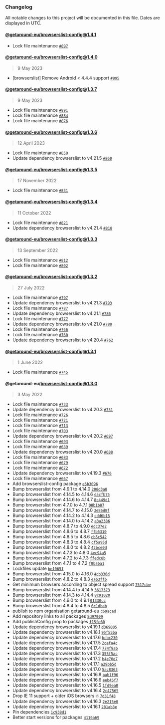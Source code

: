### Changelog

All notable changes to this project will be documented in this file. Dates are displayed in UTC.

#### [@getaround-eu/browserslist-config@1.4.1](https://github.com/drivy/frontend-configs/compare/@getaround-eu/browserslist-config@1.4.0...@getaround-eu/browserslist-config@1.4.1)

- Lock file maintenance [`#897`](https://github.com/drivy/frontend-configs/pull/897)

#### [@getaround-eu/browserslist-config@1.4.0](https://github.com/drivy/frontend-configs/compare/@getaround-eu/browserslist-config@1.3.7...@getaround-eu/browserslist-config@1.4.0)

> 9 May 2023

- [browserslist] Remove Android &lt; 4.4.4 support [`#895`](https://github.com/drivy/frontend-configs/pull/895)

#### [@getaround-eu/browserslist-config@1.3.7](https://github.com/drivy/frontend-configs/compare/@getaround-eu/browserslist-config@1.3.6...@getaround-eu/browserslist-config@1.3.7)

> 9 May 2023

- Lock file maintenance [`#891`](https://github.com/drivy/frontend-configs/pull/891)
- Lock file maintenance [`#884`](https://github.com/drivy/frontend-configs/pull/884)
- Lock file maintenance [`#876`](https://github.com/drivy/frontend-configs/pull/876)

#### [@getaround-eu/browserslist-config@1.3.6](https://github.com/drivy/frontend-configs/compare/@getaround-eu/browserslist-config@1.3.5...@getaround-eu/browserslist-config@1.3.6)

> 12 April 2023

- Lock file maintenance [`#850`](https://github.com/drivy/frontend-configs/pull/850)
- Update dependency browserslist to v4.21.5 [`#860`](https://github.com/drivy/frontend-configs/pull/860)

#### [@getaround-eu/browserslist-config@1.3.5](https://github.com/drivy/frontend-configs/compare/@getaround-eu/browserslist-config@1.3.4...@getaround-eu/browserslist-config@1.3.5)

> 17 November 2022

- Lock file maintenance [`#831`](https://github.com/drivy/frontend-configs/pull/831)

#### [@getaround-eu/browserslist-config@1.3.4](https://github.com/drivy/frontend-configs/compare/@getaround-eu/browserslist-config@1.3.3...@getaround-eu/browserslist-config@1.3.4)

> 11 October 2022

- Lock file maintenance [`#821`](https://github.com/drivy/frontend-configs/pull/821)
- Update dependency browserslist to v4.21.4 [`#818`](https://github.com/drivy/frontend-configs/pull/818)

#### [@getaround-eu/browserslist-config@1.3.3](https://github.com/drivy/frontend-configs/compare/@getaround-eu/browserslist-config@1.3.2...@getaround-eu/browserslist-config@1.3.3)

> 13 September 2022

- Lock file maintenance [`#812`](https://github.com/drivy/frontend-configs/pull/812)
- Lock file maintenance [`#802`](https://github.com/drivy/frontend-configs/pull/802)

#### [@getaround-eu/browserslist-config@1.3.2](https://github.com/drivy/frontend-configs/compare/@getaround-eu/browserslist-config@1.3.1...@getaround-eu/browserslist-config@1.3.2)

> 27 July 2022

- Lock file maintenance [`#797`](https://github.com/drivy/frontend-configs/pull/797)
- Update dependency browserslist to v4.21.3 [`#793`](https://github.com/drivy/frontend-configs/pull/793)
- Lock file maintenance [`#787`](https://github.com/drivy/frontend-configs/pull/787)
- Update dependency browserslist to v4.21.1 [`#786`](https://github.com/drivy/frontend-configs/pull/786)
- Lock file maintenance [`#777`](https://github.com/drivy/frontend-configs/pull/777)
- Update dependency browserslist to v4.21.0 [`#780`](https://github.com/drivy/frontend-configs/pull/780)
- Lock file maintenance [`#766`](https://github.com/drivy/frontend-configs/pull/766)
- Lock file maintenance [`#760`](https://github.com/drivy/frontend-configs/pull/760)
- Update dependency browserslist to v4.20.4 [`#762`](https://github.com/drivy/frontend-configs/pull/762)

#### [@getaround-eu/browserslist-config@1.3.1](https://github.com/drivy/frontend-configs/compare/@getaround-eu/browserslist-config@1.3.0...@getaround-eu/browserslist-config@1.3.1)

> 1 June 2022

- Lock file maintenance [`#745`](https://github.com/drivy/frontend-configs/pull/745)

#### @getaround-eu/browserslist-config@1.3.0

> 3 May 2022

- Lock file maintenance [`#733`](https://github.com/drivy/frontend-configs/pull/733)
- Update dependency browserslist to v4.20.3 [`#731`](https://github.com/drivy/frontend-configs/pull/731)
- Lock file maintenance [`#726`](https://github.com/drivy/frontend-configs/pull/726)
- Lock file maintenance [`#721`](https://github.com/drivy/frontend-configs/pull/721)
- Lock file maintenance [`#713`](https://github.com/drivy/frontend-configs/pull/713)
- Lock file maintenance [`#703`](https://github.com/drivy/frontend-configs/pull/703)
- Update dependency browserslist to v4.20.2 [`#697`](https://github.com/drivy/frontend-configs/pull/697)
- Lock file maintenance [`#693`](https://github.com/drivy/frontend-configs/pull/693)
- Lock file maintenance [`#689`](https://github.com/drivy/frontend-configs/pull/689)
- Update dependency browserslist to v4.20.0 [`#688`](https://github.com/drivy/frontend-configs/pull/688)
- Lock file maintenance [`#683`](https://github.com/drivy/frontend-configs/pull/683)
- Lock file maintenance [`#679`](https://github.com/drivy/frontend-configs/pull/679)
- Lock file maintenance [`#672`](https://github.com/drivy/frontend-configs/pull/672)
- Update dependency browserslist to v4.19.3 [`#676`](https://github.com/drivy/frontend-configs/pull/676)
- Lock file maintenance [`#667`](https://github.com/drivy/frontend-configs/pull/667)
- Add browserslist-config package [`e5b3096`](https://github.com/drivy/frontend-configs/commit/e5b3096619f346f23d90c72ee1c5b2e54631ad21)
- Bump browserslist from 4.9.1 to 4.14.0 [`208d3a8`](https://github.com/drivy/frontend-configs/commit/208d3a8c31be09f7dedb40d5ac819b1dda766af5)
- Bump browserslist from 4.14.5 to 4.14.6 [`dacfb75`](https://github.com/drivy/frontend-configs/commit/dacfb7554371da589ba66ef225027be01cfb3d84)
- Bump browserslist from 4.14.6 to 4.14.7 [`8c449d1`](https://github.com/drivy/frontend-configs/commit/8c449d1c4ba8b7339c31a3483115f6d70bee722d)
- Bump browserslist from 4.7.0 to 4.7.1 [`08b1b87`](https://github.com/drivy/frontend-configs/commit/08b1b87064c51ba96a098ae9b9e8093a7e0146f3)
- Bump browserslist from 4.14.7 to 4.15.0 [`3e86d8f`](https://github.com/drivy/frontend-configs/commit/3e86d8fb5610fb25e7f8fa7e5b5cde095fba18d5)
- Bump browserslist from 4.14.2 to 4.14.3 [`cdd6b15`](https://github.com/drivy/frontend-configs/commit/cdd6b1594bb4875f4aea83ae60767bef9cdbe360)
- Bump browserslist from 4.14.0 to 4.14.2 [`a3a2386`](https://github.com/drivy/frontend-configs/commit/a3a238654667ab34860c49248aa47f1aeaea6f80)
- Bump browserslist from 4.8.7 to 4.9.0 [`edc37e2`](https://github.com/drivy/frontend-configs/commit/edc37e2ddd092542a4eae56fa2102f9fc426d8fb)
- Bump browserslist from 4.8.6 to 4.8.7 [`ffb5310`](https://github.com/drivy/frontend-configs/commit/ffb5310b4577af8aaa4fbdc114390e204f8c217c)
- Bump browserslist from 4.8.5 to 4.8.6 [`cb5c542`](https://github.com/drivy/frontend-configs/commit/cb5c542a2801fe9435e8f27e4650a6cd710e9c77)
- Bump browserslist from 4.8.3 to 4.8.4 [`cf5a95d`](https://github.com/drivy/frontend-configs/commit/cf5a95def6a2098102a931037351ab213f9634ec)
- Bump browserslist from 4.8.0 to 4.8.2 [`42bce0d`](https://github.com/drivy/frontend-configs/commit/42bce0dbcf4aa93502eb380a7743362553ed86af)
- Bump browserslist from 4.7.3 to 4.8.0 [`4ec94a5`](https://github.com/drivy/frontend-configs/commit/4ec94a585e4363702380627c9060f72bebd14041)
- Bump browserslist from 4.7.2 to 4.7.3 [`ffedc8b`](https://github.com/drivy/frontend-configs/commit/ffedc8b2bb32be301d543c409f3a21bec691a05b)
- Bump browserslist from 4.7.1 to 4.7.2 [`f8baba1`](https://github.com/drivy/frontend-configs/commit/f8baba1f8885d75bb4d21ee0cb39d5c5d4d787b9)
- Lockfiles update [`be10651`](https://github.com/drivy/frontend-configs/commit/be10651ab18dc7c0f08fb6e1dd48b33ea8c280e6)
- Bump browserslist from 4.15.0 to 4.16.0 [`4cb336d`](https://github.com/drivy/frontend-configs/commit/4cb336db66f708f249452b2c971beb533b8a462f)
- Bump browserslist from 4.8.2 to 4.8.3 [`eab3ffb`](https://github.com/drivy/frontend-configs/commit/eab3ffb0956c47e0e72325aabb7cbba85eb4dfb7)
- Get minimum browsers according to object spread support [`7517cbe`](https://github.com/drivy/frontend-configs/commit/7517cbe9da9225861160d145c75ebf75625ffa4c)
- Bump browserslist from 4.14.4 to 4.14.5 [`3617373`](https://github.com/drivy/frontend-configs/commit/3617373cc436bc3a0097b81f325b3bee7544b715)
- Bump browserslist from 4.14.3 to 4.14.4 [`8c91020`](https://github.com/drivy/frontend-configs/commit/8c910209b796e2282e0f47a76135decdbbfc4205)
- Bump browserslist from 4.9.0 to 4.9.1 [`01330cc`](https://github.com/drivy/frontend-configs/commit/01330cc6520d7ad936afeca64830a90d955c825c)
- Bump browserslist from 4.8.4 to 4.8.5 [`6c1dbab`](https://github.com/drivy/frontend-configs/commit/6c1dbabc37c9e36c4acdbc603c7507e7e81fdc64)
- publish to npm organisation getaround-eu [`c69acad`](https://github.com/drivy/frontend-configs/commit/c69acadafb6f153442cb06a05252fa12e4a47e78)
- Add repository links to all packages [`5d97909`](https://github.com/drivy/frontend-configs/commit/5d9790910d5d3a2da6b3d336a03d1cb40f9dcf05)
- Add publishConfig prop to packages [`f15fe60`](https://github.com/drivy/frontend-configs/commit/f15fe60f40597f0766ed85925e6ab62535628a19)
- Update dependency browserslist to v4.19.1 [`d369005`](https://github.com/drivy/frontend-configs/commit/d3690058fd5afee7cc5d70181fb872712dd2a246)
- Update dependency browserslist to v4.18.1 [`95f55ba`](https://github.com/drivy/frontend-configs/commit/95f55ba9e34f108ed7c263ddf2a18a4efcfcc3f9)
- Update dependency browserslist to v4.17.6 [`bcbc230`](https://github.com/drivy/frontend-configs/commit/bcbc230198ba4e75a9b22d59d9e1a67edb14e8a0)
- Update dependency browserslist to v4.17.5 [`2cafa4c`](https://github.com/drivy/frontend-configs/commit/2cafa4c5e80642d6fba8ef23366f85acbcc21bc4)
- Update dependency browserslist to v4.17.4 [`774f9ab`](https://github.com/drivy/frontend-configs/commit/774f9ab4f82f14bf9c976262156f44f054452a39)
- Update dependency browserslist to v4.17.3 [`355f5ac`](https://github.com/drivy/frontend-configs/commit/355f5acefaacf40810463182a70d4c0a9fd19f73)
- Update dependency browserslist to v4.17.2 [`b4e70e7`](https://github.com/drivy/frontend-configs/commit/b4e70e76aa16dd89accf5320963efcaf5be8dc68)
- Update dependency browserslist to v4.17.1 [`a29bb5d`](https://github.com/drivy/frontend-configs/commit/a29bb5d130af329c714d5fc1c275c8753333d9f1)
- Update dependency browserslist to v4.17.0 [`5ac8363`](https://github.com/drivy/frontend-configs/commit/5ac8363ccf812d280ad403a4a0a2a2088904334b)
- Update dependency browserslist to v4.16.8 [`aab1f96`](https://github.com/drivy/frontend-configs/commit/aab1f96b5c264ea35b85fc57ae5652dd22f7b628)
- Update dependency browserslist to v4.16.6 [`eeb45f7`](https://github.com/drivy/frontend-configs/commit/eeb45f7315210b3bff235b60d56ee8b717bd2c91)
- Update dependency browserslist to v4.16.5 [`1fd9ea0`](https://github.com/drivy/frontend-configs/commit/1fd9ea093544fe9b6d454c03a1ce0f3803e9f77f)
- Update dependency browserslist to v4.16.4 [`2c47565`](https://github.com/drivy/frontend-configs/commit/2c47565dab022b0c30e0e1605c066f45ec1a49fd)
- Drop IE 11 support + older iOS browsers :fire: [`7d31f48`](https://github.com/drivy/frontend-configs/commit/7d31f48b065a9ef559f57aeba514f027cc8ee1e6)
- Update dependency browserslist to v4.16.3 [`2e215e0`](https://github.com/drivy/frontend-configs/commit/2e215e04a7fcb357368e91453721ee8006160aca)
- Update dependency browserslist to v4.16.1 [`281ab3e`](https://github.com/drivy/frontend-configs/commit/281ab3e0edc590ea73db26877d9d82b6f8995874)
- Pin dependencies [`1c938d1`](https://github.com/drivy/frontend-configs/commit/1c938d17e7ec728759e149c76cd7823199716b1d)
- Better start versions for packages [`4116a69`](https://github.com/drivy/frontend-configs/commit/4116a696778d6fad96f0c35f9c91a72e61e529e8)
